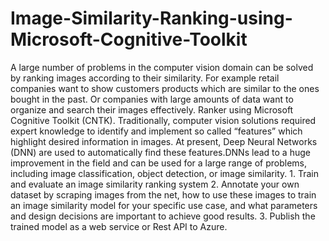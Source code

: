 # Image-Similarity-Ranking-using-Microsoft-Cognitive-Toolkit
A large number of problems in the computer vision domain can be solved by ranking images according to their similarity.  For example retail companies want to show customers products which are similar to the ones bought in the past. Or companies with large amounts of data want to organize and search their images effectively. Ranker using Microsoft Cognitive Toolkit (CNTK). Traditionally, computer vision solutions required expert knowledge to identify and implement so called “features” which highlight desired information in images.  At present, Deep Neural Networks (DNN) are used to automatically find these features.DNNs lead to a huge improvement in the field and can be used for a large range of problems, including image classification, object detection, or image similarity. 1. Train and evaluate an image similarity ranking system 2. Annotate your own dataset by scraping images from the net, how to use these images to train an image similarity model for your specific use case, and what parameters and design decisions are important to achieve good results. 3. Publish the trained model as a web service or Rest API to Azure.
